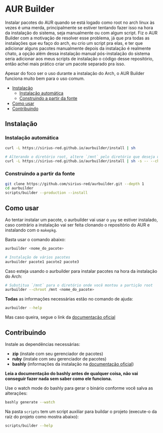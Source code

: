 # AUR Builder

Instalar pacotes do AUR quando se está logado como root no arch linux às vezes é uma merda, principalmente se estiver tentando fazer isso na hora da instalação do sistema, seja manualmente ou com algum script. Fiz o AUR Builder com a motivação de resolver esse problema, já que pra todas as instalações que eu faço do arch, eu crio um script pra elas, e ter que adicionar alguns pacotes manualmente depois da instalação é realmente chato, a opção além dessa instalação manual pós-instalação do sistema seria adicionar aos meus scripts de instalação o código desse repositório, então achei mais prático criar um pacote separado pra isso.

Apesar do foco ser o uso durante a instalação do Arch, o AUR Builder funciona muito bem para o uso comum.

- [Instalação](#instalação)
  - [Instalação automática](#instalação-automática)
  - [Construindo a partir da fonte](#construindo-a-partir-da-fonte)
- [Como usar](#como-usar)
- [Contribuindo](#contribuindo)

## Instalação

### Instalação automática

```bash
curl -L https://sirius-red.github.io/aurbuilder/install | sh

# Alterando o diretório root, altere `/mnt` pelo diretório que deseja usar como root
curl -L https://sirius-red.github.io/aurbuilder/install | sh -s -- --chroot /mnt
```

### Construindo a partir da fonte

```bash
git clone https://github.com/sirius-red/aurbuilder.git --depth 1
cd aurbuilder
scripts/builder --production --install
```

## Como usar

Ao tentar instalar um pacote, o aurbuilder vai usar o `yay` se estiver instalado, caso contrário a instalação vai ser feita clonando o repositório do AUR e instalando com o `makepkg`.

Basta usar o comando abaixo:

```bash
aurbuilder <nome_do_pacote>

# Instalação de vários pacotes
aurbuilder pacote1 pacote2 pacote3
```

Caso esteja usando o aurbuilder para instalar pacotes na hora da instalação do Arch:

```bash
# Substitua `/mnt` para o diretório onde você montou a partição root
aurbuilder --chroot /mnt <nome_do_pacote>
```

**Todas** as informações necessárias estão no comando de ajuda:

```bash
aurbuilder --help
```

Mas caso queira, segue o link da [documentação oficial](https://sirius-red.github.io/aurbuilder/docs)

## Contribuindo

Instale as dependências necessárias:

- **zip** (instale com seu gerenciador de pacotes)
- **ruby** (instale com seu gerenciador de pacotes)
- **bashly** (informações da instalação na [documentação oficial](https://bashly.dannyb.co/installation/))

**Leia a documentação do bashly antes de qualquer coisa, não vai conseguir fazer nada sem saber como ele funciona.**

Use o watch mode do bashly para gerar o binário conforme você salva as alterações:

```bash
bashly generate --watch
```

Na pasta `scripts` tem um script auxiliar para buildar o projeto (execute-o da raíz do projeto como mostra abaixo):

```bash
scripts/builder --help
```
